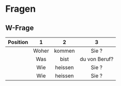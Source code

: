 # Fragen 

## W-Frage
| Position | 1 | 2  | 3 | 
|:--------:|:----:|:------:|:----:|
|          | Woher| kommen | Sie ?|
|          | Was  | bist   | du von Beruf?|
|          | Wie  | heissen | Sie ? |
|          | Wie  | heissen | Sie ? |
